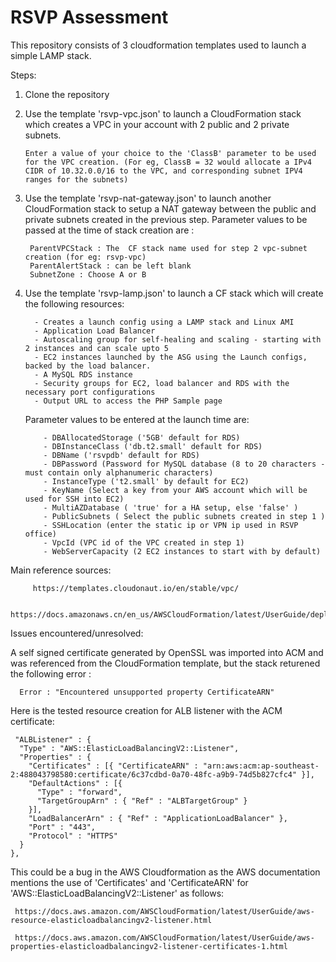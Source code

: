 # RSVP Assessment

This repository consists of 3 cloudformation templates used to launch a simple LAMP stack.

Steps:

1. Clone the repository

2. Use the template 'rsvp-vpc.json' to launch a CloudFormation stack which creates a VPC in your account with 2 public and 2 private subnets.

       Enter a value of your choice to the 'ClassB' parameter to be used for the VPC creation. (For eg, ClassB = 32 would allocate a IPv4 CIDR of 10.32.0.0/16 to the VPC, and corresponding subnet IPV4 ranges for the subnets)

3. Use the template 'rsvp-nat-gateway.json' to launch another CloudFormation stack to setup a NAT gateway between the public and private subnets created in the previous step. Parameter values to be passed at the time of stack creation are :
        
        ParentVPCStack : The  CF stack name used for step 2 vpc-subnet creation (for eg: rsvp-vpc)
        ParentAlertStack : can be left blank
        SubnetZone : Choose A or B
        
4. Use the template 'rsvp-lamp.json' to launch a CF stack which will create the following resources:

         - Creates a launch config using a LAMP stack and Linux AMI
         - Application Load Balancer
         - Autoscaling group for self-healing and scaling - starting with 2 instances and can scale upto 5
         - EC2 instances launched by the ASG using the Launch configs, backed by the load balancer.
         - A MySQL RDS instance
         - Security groups for EC2, load balancer and RDS with the necessary port configurations
         - Output URL to access the PHP Sample page
         
    Parameter values to be entered at the launch time are:
    
           - DBAllocatedStorage ('5GB' default for RDS)
           - DBInstanceClass ('db.t2.small' default for RDS)
           - DBName ('rsvpdb' default for RDS)
           - DBPassword (Password for MySQL database (8 to 20 characters - must contain only alphanumeric characters)
           - InstanceType ('t2.small' by default for EC2)
           - KeyName (Select a key from your AWS account which will be used for SSH into EC2)
           - MultiAZDatabase ( 'true' for a HA setup, else 'false' )
           - PublicSubnets ( Select the public subnets created in step 1 )
           - SSHLocation (enter the static ip or VPN ip used in RSVP office)
           - VpcId (VPC id of the VPC created in step 1)
           - WebServerCapacity (2 EC2 instances to start with by default)
  

Main reference sources:

         https://templates.cloudonaut.io/en/stable/vpc/
         
         https://docs.amazonaws.cn/en_us/AWSCloudFormation/latest/UserGuide/deploying.applications.html



         
Issues encountered/unresolved:

A self signed certificate generated by OpenSSL was imported into ACM and was referenced from the CloudFormation template, but the stack returened the following error :  

      Error : "Encountered unsupported property CertificateARN"


Here is the tested resource creation for ALB listener with the ACM certificate: 

     "ALBListener" : {
      "Type" : "AWS::ElasticLoadBalancingV2::Listener",
      "Properties" : {
        "Certificates" : [{ "CertificateARN" : "arn:aws:acm:ap-southeast-2:488043798580:certificate/6c37cdbd-0a70-48fc-a9b9-74d5b827cfc4" }],
        "DefaultActions" : [{
          "Type" : "forward",
          "TargetGroupArn" : { "Ref" : "ALBTargetGroup" }
        }],
        "LoadBalancerArn" : { "Ref" : "ApplicationLoadBalancer" },
        "Port" : "443",
        "Protocol" : "HTTPS"
      }
    },

This could be a bug in the AWS Cloudformation as the AWS documentation mentions the use of 'Certificates' and 'CertificateARN' for 'AWS::ElasticLoadBalancingV2::Listener' as follows:

     https://docs.aws.amazon.com/AWSCloudFormation/latest/UserGuide/aws-resource-elasticloadbalancingv2-listener.html
     
     https://docs.aws.amazon.com/AWSCloudFormation/latest/UserGuide/aws-properties-elasticloadbalancingv2-listener-certificates-1.html
 
 
 
 

